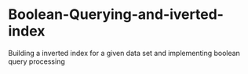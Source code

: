 # Boolean-Querying-and-iverted-index
Building a inverted index for a given data set and implementing boolean query processing
